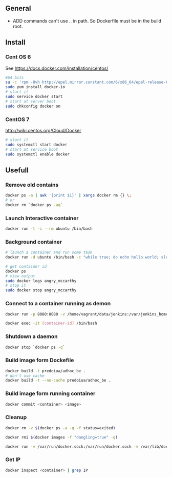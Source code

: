 ## General

- ADD commands can't use .. in path. So Dockerfile must be in the build root.

## Install


### Cent OS 6 

See https://docs.docker.com/installation/centos/

~~~ bash
#64 bits
su -c 'rpm -Uvh http://epel.mirror.constant.com/6/x86_64/epel-release-6-8.noarch.rpm'
sudo yum install docker-io
# start it
sudo service docker start
# start at server boot
sudo chkconfig docker on
~~~

### CentOS 7
http://wiki.centos.org/Cloud/Docker

~~~ bash
# start it
sudo systemctl start docker
# start at service boot
sudo systemctl enable docker
~~~

## Usefull

### Remove old contains

~~~ bash
docker ps -a | awk '{print $1}' | xargs docker rm {} \;
# or
docker rm `docker ps -aq`
~~~

### Launch Interactive container

~~~ bash
docker run -t -i --rm ubuntu /bin/bash
~~~

### Background container

~~~ bash
# launch a container and run some task
docker run -d ubuntu /bin/bash -c "while true; do echo hello world; sleep 1; done"

# get container id
docker ps
# view output
sudo docker logs angry_mccarthy
# stop it
sudo docker stop angry_mccarthy
~~~

### Connect to a container running as demon

~~~ bash
docker run -p 8080:8080 -v /home/vagrant/data/jenkins:/var/jenkins_home jenkins 

docker exec -it [container-id] /bin/bash
~~~

### Shutdown a daemon 

~~~ bash
docker stop `docker ps -q`
~~~

### Build image form Dockefile

~~~ bash
docker build -t predoiua/adhoc_be .
# don't use cache
docker build -t --no-cache predoiua/adhoc_be .
~~~

### Build image form running container

~~~ bash
docker commit <container> <image>
~~~~

### Cleanup

~~~ bash
docker rm -v $(docker ps -a -q -f status=exited)

docker rmi $(docker images -f "dangling=true" -q)

docker run -v /var/run/docker.sock:/var/run/docker.sock -v /var/lib/docker:/var/lib/docker --rm martin/docker-cleanup-volumes
~~~

### Get IP

~~~bash
docker inspect <container> | grep IP
~~~
